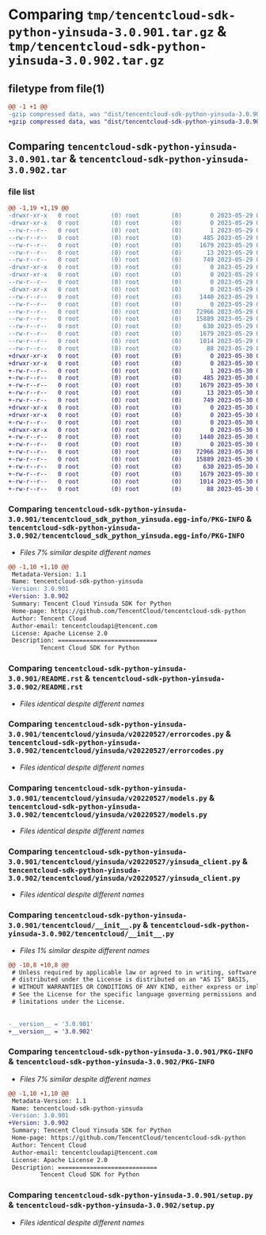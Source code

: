 # Comparing `tmp/tencentcloud-sdk-python-yinsuda-3.0.901.tar.gz` & `tmp/tencentcloud-sdk-python-yinsuda-3.0.902.tar.gz`

## filetype from file(1)

```diff
@@ -1 +1 @@
-gzip compressed data, was "dist/tencentcloud-sdk-python-yinsuda-3.0.901.tar", last modified: Mon May 29 02:41:49 2023, max compression
+gzip compressed data, was "dist/tencentcloud-sdk-python-yinsuda-3.0.902.tar", last modified: Tue May 30 00:37:45 2023, max compression
```

## Comparing `tencentcloud-sdk-python-yinsuda-3.0.901.tar` & `tencentcloud-sdk-python-yinsuda-3.0.902.tar`

### file list

```diff
@@ -1,19 +1,19 @@
-drwxr-xr-x   0 root         (0) root         (0)        0 2023-05-29 02:41:49.000000 tencentcloud-sdk-python-yinsuda-3.0.901/
-drwxr-xr-x   0 root         (0) root         (0)        0 2023-05-29 02:41:49.000000 tencentcloud-sdk-python-yinsuda-3.0.901/tencentcloud_sdk_python_yinsuda.egg-info/
--rw-r--r--   0 root         (0) root         (0)        1 2023-05-29 02:41:49.000000 tencentcloud-sdk-python-yinsuda-3.0.901/tencentcloud_sdk_python_yinsuda.egg-info/dependency_links.txt
--rw-r--r--   0 root         (0) root         (0)      485 2023-05-29 02:41:49.000000 tencentcloud-sdk-python-yinsuda-3.0.901/tencentcloud_sdk_python_yinsuda.egg-info/SOURCES.txt
--rw-r--r--   0 root         (0) root         (0)     1679 2023-05-29 02:41:49.000000 tencentcloud-sdk-python-yinsuda-3.0.901/tencentcloud_sdk_python_yinsuda.egg-info/PKG-INFO
--rw-r--r--   0 root         (0) root         (0)       13 2023-05-29 02:41:49.000000 tencentcloud-sdk-python-yinsuda-3.0.901/tencentcloud_sdk_python_yinsuda.egg-info/top_level.txt
--rw-r--r--   0 root         (0) root         (0)      749 2023-05-29 02:41:49.000000 tencentcloud-sdk-python-yinsuda-3.0.901/README.rst
-drwxr-xr-x   0 root         (0) root         (0)        0 2023-05-29 02:41:49.000000 tencentcloud-sdk-python-yinsuda-3.0.901/tencentcloud/
-drwxr-xr-x   0 root         (0) root         (0)        0 2023-05-29 02:41:49.000000 tencentcloud-sdk-python-yinsuda-3.0.901/tencentcloud/yinsuda/
--rw-r--r--   0 root         (0) root         (0)        0 2023-05-29 02:41:49.000000 tencentcloud-sdk-python-yinsuda-3.0.901/tencentcloud/yinsuda/__init__.py
-drwxr-xr-x   0 root         (0) root         (0)        0 2023-05-29 02:41:49.000000 tencentcloud-sdk-python-yinsuda-3.0.901/tencentcloud/yinsuda/v20220527/
--rw-r--r--   0 root         (0) root         (0)     1440 2023-05-29 02:41:49.000000 tencentcloud-sdk-python-yinsuda-3.0.901/tencentcloud/yinsuda/v20220527/errorcodes.py
--rw-r--r--   0 root         (0) root         (0)        0 2023-05-29 02:41:49.000000 tencentcloud-sdk-python-yinsuda-3.0.901/tencentcloud/yinsuda/v20220527/__init__.py
--rw-r--r--   0 root         (0) root         (0)    72966 2023-05-29 02:41:49.000000 tencentcloud-sdk-python-yinsuda-3.0.901/tencentcloud/yinsuda/v20220527/models.py
--rw-r--r--   0 root         (0) root         (0)    15889 2023-05-29 02:41:49.000000 tencentcloud-sdk-python-yinsuda-3.0.901/tencentcloud/yinsuda/v20220527/yinsuda_client.py
--rw-r--r--   0 root         (0) root         (0)      630 2023-05-29 02:41:49.000000 tencentcloud-sdk-python-yinsuda-3.0.901/tencentcloud/__init__.py
--rw-r--r--   0 root         (0) root         (0)     1679 2023-05-29 02:41:49.000000 tencentcloud-sdk-python-yinsuda-3.0.901/PKG-INFO
--rw-r--r--   0 root         (0) root         (0)     1014 2023-05-29 02:41:49.000000 tencentcloud-sdk-python-yinsuda-3.0.901/setup.py
--rw-r--r--   0 root         (0) root         (0)       88 2023-05-29 02:41:49.000000 tencentcloud-sdk-python-yinsuda-3.0.901/setup.cfg
+drwxr-xr-x   0 root         (0) root         (0)        0 2023-05-30 00:37:45.000000 tencentcloud-sdk-python-yinsuda-3.0.902/
+drwxr-xr-x   0 root         (0) root         (0)        0 2023-05-30 00:37:45.000000 tencentcloud-sdk-python-yinsuda-3.0.902/tencentcloud_sdk_python_yinsuda.egg-info/
+-rw-r--r--   0 root         (0) root         (0)        1 2023-05-30 00:37:45.000000 tencentcloud-sdk-python-yinsuda-3.0.902/tencentcloud_sdk_python_yinsuda.egg-info/dependency_links.txt
+-rw-r--r--   0 root         (0) root         (0)      485 2023-05-30 00:37:45.000000 tencentcloud-sdk-python-yinsuda-3.0.902/tencentcloud_sdk_python_yinsuda.egg-info/SOURCES.txt
+-rw-r--r--   0 root         (0) root         (0)     1679 2023-05-30 00:37:45.000000 tencentcloud-sdk-python-yinsuda-3.0.902/tencentcloud_sdk_python_yinsuda.egg-info/PKG-INFO
+-rw-r--r--   0 root         (0) root         (0)       13 2023-05-30 00:37:45.000000 tencentcloud-sdk-python-yinsuda-3.0.902/tencentcloud_sdk_python_yinsuda.egg-info/top_level.txt
+-rw-r--r--   0 root         (0) root         (0)      749 2023-05-30 00:37:44.000000 tencentcloud-sdk-python-yinsuda-3.0.902/README.rst
+drwxr-xr-x   0 root         (0) root         (0)        0 2023-05-30 00:37:45.000000 tencentcloud-sdk-python-yinsuda-3.0.902/tencentcloud/
+drwxr-xr-x   0 root         (0) root         (0)        0 2023-05-30 00:37:45.000000 tencentcloud-sdk-python-yinsuda-3.0.902/tencentcloud/yinsuda/
+-rw-r--r--   0 root         (0) root         (0)        0 2023-05-30 00:37:44.000000 tencentcloud-sdk-python-yinsuda-3.0.902/tencentcloud/yinsuda/__init__.py
+drwxr-xr-x   0 root         (0) root         (0)        0 2023-05-30 00:37:45.000000 tencentcloud-sdk-python-yinsuda-3.0.902/tencentcloud/yinsuda/v20220527/
+-rw-r--r--   0 root         (0) root         (0)     1440 2023-05-30 00:37:44.000000 tencentcloud-sdk-python-yinsuda-3.0.902/tencentcloud/yinsuda/v20220527/errorcodes.py
+-rw-r--r--   0 root         (0) root         (0)        0 2023-05-30 00:37:44.000000 tencentcloud-sdk-python-yinsuda-3.0.902/tencentcloud/yinsuda/v20220527/__init__.py
+-rw-r--r--   0 root         (0) root         (0)    72966 2023-05-30 00:37:44.000000 tencentcloud-sdk-python-yinsuda-3.0.902/tencentcloud/yinsuda/v20220527/models.py
+-rw-r--r--   0 root         (0) root         (0)    15889 2023-05-30 00:37:44.000000 tencentcloud-sdk-python-yinsuda-3.0.902/tencentcloud/yinsuda/v20220527/yinsuda_client.py
+-rw-r--r--   0 root         (0) root         (0)      630 2023-05-30 00:37:44.000000 tencentcloud-sdk-python-yinsuda-3.0.902/tencentcloud/__init__.py
+-rw-r--r--   0 root         (0) root         (0)     1679 2023-05-30 00:37:45.000000 tencentcloud-sdk-python-yinsuda-3.0.902/PKG-INFO
+-rw-r--r--   0 root         (0) root         (0)     1014 2023-05-30 00:37:44.000000 tencentcloud-sdk-python-yinsuda-3.0.902/setup.py
+-rw-r--r--   0 root         (0) root         (0)       88 2023-05-30 00:37:45.000000 tencentcloud-sdk-python-yinsuda-3.0.902/setup.cfg
```

### Comparing `tencentcloud-sdk-python-yinsuda-3.0.901/tencentcloud_sdk_python_yinsuda.egg-info/PKG-INFO` & `tencentcloud-sdk-python-yinsuda-3.0.902/tencentcloud_sdk_python_yinsuda.egg-info/PKG-INFO`

 * *Files 7% similar despite different names*

```diff
@@ -1,10 +1,10 @@
 Metadata-Version: 1.1
 Name: tencentcloud-sdk-python-yinsuda
-Version: 3.0.901
+Version: 3.0.902
 Summary: Tencent Cloud Yinsuda SDK for Python
 Home-page: https://github.com/TencentCloud/tencentcloud-sdk-python
 Author: Tencent Cloud
 Author-email: tencentcloudapi@tencent.com
 License: Apache License 2.0
 Description: ============================
         Tencent Cloud SDK for Python
```

### Comparing `tencentcloud-sdk-python-yinsuda-3.0.901/README.rst` & `tencentcloud-sdk-python-yinsuda-3.0.902/README.rst`

 * *Files identical despite different names*

### Comparing `tencentcloud-sdk-python-yinsuda-3.0.901/tencentcloud/yinsuda/v20220527/errorcodes.py` & `tencentcloud-sdk-python-yinsuda-3.0.902/tencentcloud/yinsuda/v20220527/errorcodes.py`

 * *Files identical despite different names*

### Comparing `tencentcloud-sdk-python-yinsuda-3.0.901/tencentcloud/yinsuda/v20220527/models.py` & `tencentcloud-sdk-python-yinsuda-3.0.902/tencentcloud/yinsuda/v20220527/models.py`

 * *Files identical despite different names*

### Comparing `tencentcloud-sdk-python-yinsuda-3.0.901/tencentcloud/yinsuda/v20220527/yinsuda_client.py` & `tencentcloud-sdk-python-yinsuda-3.0.902/tencentcloud/yinsuda/v20220527/yinsuda_client.py`

 * *Files identical despite different names*

### Comparing `tencentcloud-sdk-python-yinsuda-3.0.901/tencentcloud/__init__.py` & `tencentcloud-sdk-python-yinsuda-3.0.902/tencentcloud/__init__.py`

 * *Files 1% similar despite different names*

```diff
@@ -10,8 +10,8 @@
 # Unless required by applicable law or agreed to in writing, software
 # distributed under the License is distributed on an "AS IS" BASIS,
 # WITHOUT WARRANTIES OR CONDITIONS OF ANY KIND, either express or implied.
 # See the License for the specific language governing permissions and
 # limitations under the License.
 
 
-__version__ = '3.0.901'
+__version__ = '3.0.902'
```

### Comparing `tencentcloud-sdk-python-yinsuda-3.0.901/PKG-INFO` & `tencentcloud-sdk-python-yinsuda-3.0.902/PKG-INFO`

 * *Files 7% similar despite different names*

```diff
@@ -1,10 +1,10 @@
 Metadata-Version: 1.1
 Name: tencentcloud-sdk-python-yinsuda
-Version: 3.0.901
+Version: 3.0.902
 Summary: Tencent Cloud Yinsuda SDK for Python
 Home-page: https://github.com/TencentCloud/tencentcloud-sdk-python
 Author: Tencent Cloud
 Author-email: tencentcloudapi@tencent.com
 License: Apache License 2.0
 Description: ============================
         Tencent Cloud SDK for Python
```

### Comparing `tencentcloud-sdk-python-yinsuda-3.0.901/setup.py` & `tencentcloud-sdk-python-yinsuda-3.0.902/setup.py`

 * *Files identical despite different names*

